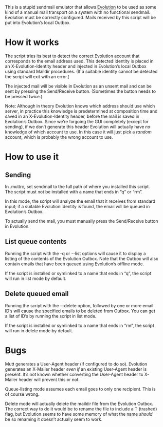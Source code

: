 This is a stupid sendmail emulator that allows [Evolution](https://wiki.gnome.org/Apps/Evolution)
to be used as some kind of a manual mail transport on a system with no functional sendmail.
Evolution must be correctly configured.
Mails received by this script will be put into Evolution’s local Outbox.

How it works
============

The script tries its best to detect the correct Evolution account that corresponds to the email address used.
This detected identity is placed in an X-Evolution-Identity header and injected in Evolution’s local Outbox
using standard Maildir procedures.
(If a suitable identity cannot be detected the script will exit with an error.)

The injected mail will be visible in Evolution as an unsent mail and can be sent by pressing the Send/Receive button.
(Sometimes the button needs to be pressed twice.)

Note:
Although in theory Evolution knows which address should use which server,
in practice this knowledge is predetermined at composition time and
saved in an X-Evolution-Identity header,
before the mail is saved in Evolution’s Outbox.
Since we’re forgoing the GUI completely (except for sending),
if we don’t generate this header Evolution will actually have *no* knowledge of which account to use.
In this case it will just pick a *random* account,
which is probably the wrong account to use.


How to use it
=============

Sending
-------

In .muttrc, set sendmail to the full path of where you installed this script.
The script must not be installed with a name that ends in “q” or “rm”.

In this mode, the script will analyze the email that it receives from standard input;
if a suitable Evolution identity is found,
the email will be queued in Evolution’s Outbox.

To actually send the mail, you must manually press the Send/Receive button in Evolution.

List queue contents
-------------------

Running the script with the -q or --list options will cause it to display a listing of the contents of the Evolution Outbox.
Note that the Outbox will also contain emails that have been queued using Evolution’s offline mode.

If the script is installed or symlinked to a name that ends in “q”, the script will run in list mode by default.

Delete queued email
-------------------

Running the script with the --delete option, followed by one or more email ID’s will cause the specified emails to be deleted from Outbox.
You can get a list of ID’s by running the script in list mode.

If the script is installed or symlinked to a name that ends in “rm”, the script will run in delete mode by default.


Bugs
====

Mutt generates a User-Agent header (if configured to do so).
Evolution generates an X-Mailer header *even if* an existing User-Agent header is present.
It’s not known whether converting the User-Agent header to X-Mailer header will prevent this or not.

Queue-listing mode assumes each email goes to only one recipient.
This is of course wrong.

Delete mode will actually delete the maildir file from the Evolution Outbox.
The correct way to do it would be to rename the file to include a T (trashed) flag,
but Evolution seems to have some memory of what the name *should* be so renaming it doesn’t actually seem to work.
